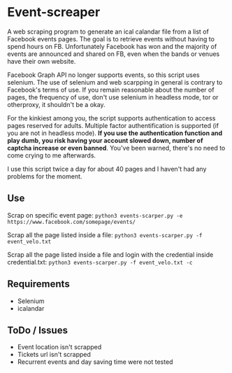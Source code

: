 # Event-screaper

A web scraping program to generate an ical calandar file from a list of Facebook events pages.
The goal is to retrieve events without having to spend hours on FB. Unfortunately Facebook has won and the majority of events are announced and shared on FB, even when the bands or venues have their own website. 

Facebook Graph API no longer supports events, so this script uses selenium. The use of selenium and web scarpping in general is contrary to Facebook's terms of use.
If you remain reasonable about the number of pages, the frequency of use, don't use selenium in headless mode, tor or otherproxy, it shouldn't be a okay.

For the kinkiest among you, the script supports authentication to access pages reserved for adults. Multiple factor authentification is supported (if you are not in headless mode).
**If you use the authentication function and play dumb, you risk having your account slowed down, number of captcha increase or even banned**. You've been warned, there's no need to come crying to me afterwards.

I use this script twice a day for about 40 pages and I haven't had any problems for the moment.

## Use

Scrap on specific event page: 
`python3 events-scarper.py -e https://www.facebook.com/somepage/events/ `

Scrap all the page listed inside a file: 
`python3 events-scarper.py -f event_velo.txt `

Scrap all the page listed inside a file and login with the credential inside credential.txt: 
`python3 events-scarper.py -f event_velo.txt -c`


## Requirements

  * Selenium 
  * icalandar


## ToDo / Issues

  * Event location isn't scrapped
  * Tickets url isn't scrapped
  * Recurrent events and day saving time were not tested